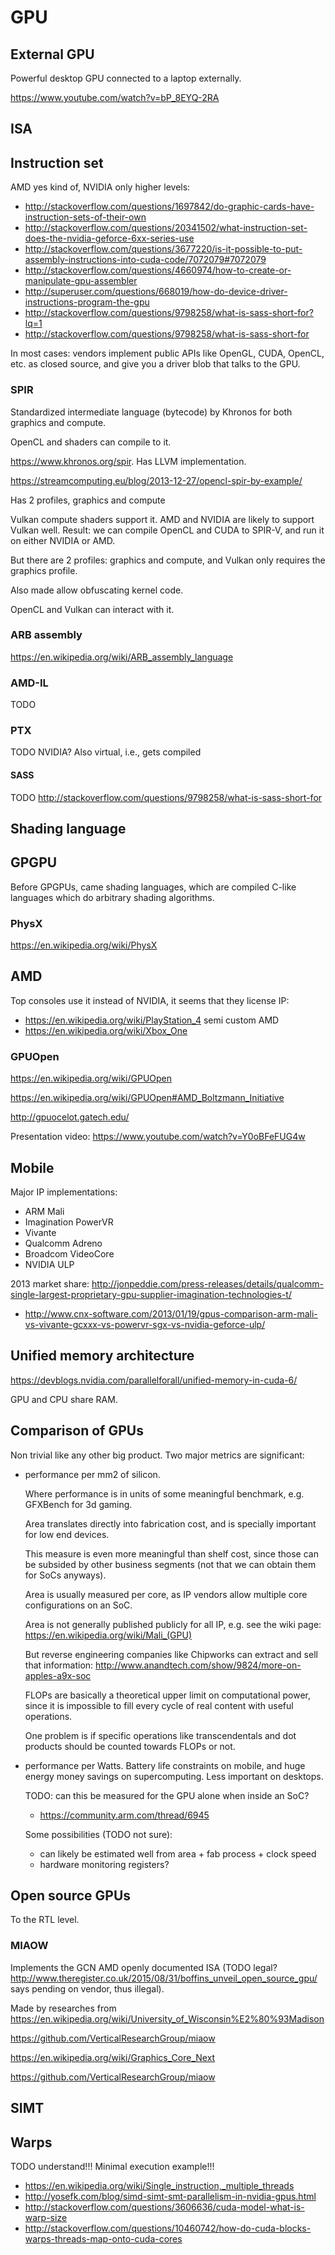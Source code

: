 # GPU

## External GPU

Powerful desktop GPU connected to a laptop externally.

<https://www.youtube.com/watch?v=bP_8EYQ-2RA>

## ISA

## Instruction set

AMD yes kind of, NVIDIA only higher levels:

- <http://stackoverflow.com/questions/1697842/do-graphic-cards-have-instruction-sets-of-their-own>
- <http://stackoverflow.com/questions/20341502/what-instruction-set-does-the-nvidia-geforce-6xx-series-use>
- <http://stackoverflow.com/questions/3677220/is-it-possible-to-put-assembly-instructions-into-cuda-code/7072079#7072079>
- <http://stackoverflow.com/questions/4660974/how-to-create-or-manipulate-gpu-assembler>
- <http://superuser.com/questions/668019/how-do-device-driver-instructions-program-the-gpu>
- <http://stackoverflow.com/questions/9798258/what-is-sass-short-for?lq=1>
- <http://stackoverflow.com/questions/9798258/what-is-sass-short-for>

In most cases: vendors implement public APIs like OpenGL, CUDA, OpenCL, etc. as closed source, and give you a driver blob that talks to the GPU.

### SPIR

Standardized intermediate language (bytecode) by Khronos for both graphics and compute.

OpenCL and shaders can compile to it.

<https://www.khronos.org/spir>. Has LLVM implementation.

<https://streamcomputing.eu/blog/2013-12-27/opencl-spir-by-example/>

Has 2 profiles, graphics and compute

Vulkan compute shaders support it. AMD and NVIDIA are likely to support Vulkan well. Result: we can compile OpenCL and CUDA to SPIR-V, and run it on either NVIDIA or AMD.

But there are 2 profiles: graphics and compute, and Vulkan only requires the graphics profile.

Also made allow obfuscating kernel code.

OpenCL and Vulkan can interact with it.

### ARB assembly

https://en.wikipedia.org/wiki/ARB_assembly_language

### AMD-IL

TODO

### PTX

TODO NVIDIA? Also virtual, i.e., gets compiled

#### SASS

TODO http://stackoverflow.com/questions/9798258/what-is-sass-short-for

## Shading language

## GPGPU

Before GPGPUs, came shading languages, which are compiled C-like languages which do arbitrary shading algorithms.

### PhysX

<https://en.wikipedia.org/wiki/PhysX>

## AMD

Top consoles use it instead of NVIDIA, it seems that they license IP:

- <https://en.wikipedia.org/wiki/PlayStation_4> semi custom AMD
- <https://en.wikipedia.org/wiki/Xbox_One>

### GPUOpen

<https://en.wikipedia.org/wiki/GPUOpen>

<https://en.wikipedia.org/wiki/GPUOpen#AMD_Boltzmann_Initiative>

<http://gpuocelot.gatech.edu/>

Presentation video: <https://www.youtube.com/watch?v=Y0oBFeFUG4w>

## Mobile

Major IP implementations:

- ARM Mali
- Imagination PowerVR
- Vivante
- Qualcomm Adreno
- Broadcom VideoCore
- NVIDIA ULP

2013 market share: <http://jonpeddie.com/press-releases/details/qualcomm-single-largest-proprietary-gpu-supplier-imagination-technologies-t/>

- http://www.cnx-software.com/2013/01/19/gpus-comparison-arm-mali-vs-vivante-gcxxx-vs-powervr-sgx-vs-nvidia-geforce-ulp/

## Unified memory architecture

<https://devblogs.nvidia.com/parallelforall/unified-memory-in-cuda-6/>

GPU and CPU share RAM.

## Comparison of GPUs

Non trivial like any other big product. Two major metrics are significant:

-   performance per mm2 of silicon.

    Where performance is in units of some meaningful benchmark, e.g. GFXBench for 3d gaming.

    Area translates directly into fabrication cost, and is specially important for low end devices.

    This measure is even more meaningful than shelf cost, since those can be subsided by other business segments (not that we can obtain them for SoCs anyways).

    Area is usually measured per core, as IP vendors allow multiple core configurations on an SoC.

    Area is not generally published publicly for all IP, e.g. see the wiki page: <https://en.wikipedia.org/wiki/Mali_(GPU)>

    But reverse engineering companies like Chipworks can extract and sell that information: <http://www.anandtech.com/show/9824/more-on-apples-a9x-soc>

    FLOPs are basically a theoretical upper limit on computational power, since it is impossible to fill every cycle of real content with useful operations.

    One problem is if specific operations like transcendentals and dot products should be counted towards FLOPs or not.

-   performance per Watts. Battery life constraints on mobile, and huge energy money savings on supercomputing. Less important on desktops.

    TODO: can this be measured for the GPU alone when inside an SoC?

    - <https://community.arm.com/thread/6945>

    Some possibilities (TODO not sure):

    - can likely be estimated well from area + fab process + clock speed
    - hardware monitoring registers?

## Open source GPUs

To the RTL level.

### MIAOW

Implements the GCN AMD openly documented ISA (TODO legal? <http://www.theregister.co.uk/2015/08/31/boffins_unveil_open_source_gpu/> says pending on vendor, thus illegal).

Made by researches from <https://en.wikipedia.org/wiki/University_of_Wisconsin%E2%80%93Madison>

<https://github.com/VerticalResearchGroup/miaow>

<https://en.wikipedia.org/wiki/Graphics_Core_Next>

<https://github.com/VerticalResearchGroup/miaow>

## SIMT

## Warps

TODO understand!!! Minimal execution example!!!

- <https://en.wikipedia.org/wiki/Single_instruction,_multiple_threads>
- <http://yosefk.com/blog/simd-simt-smt-parallelism-in-nvidia-gpus.html>
- <http://stackoverflow.com/questions/3606636/cuda-model-what-is-warp-size>
- <http://stackoverflow.com/questions/10460742/how-do-cuda-blocks-warps-threads-map-onto-cuda-cores>

